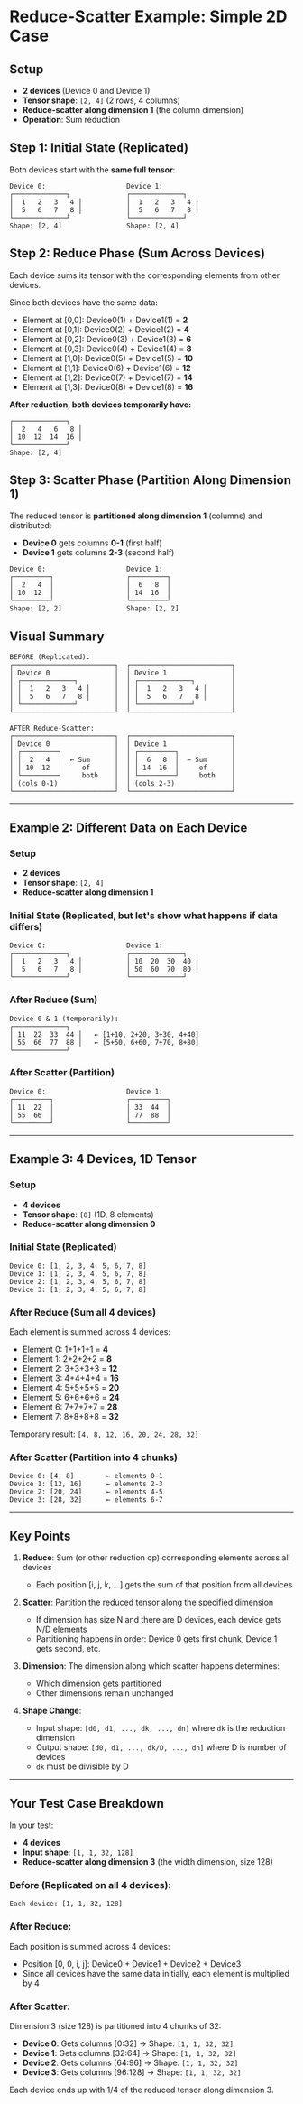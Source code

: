 # Reduce-Scatter Example: Simple 2D Case

## Setup
- **2 devices** (Device 0 and Device 1)
- **Tensor shape**: `[2, 4]` (2 rows, 4 columns)
- **Reduce-scatter along dimension 1** (the column dimension)
- **Operation**: Sum reduction

## Step 1: Initial State (Replicated)

Both devices start with the **same full tensor**:

```
Device 0:                    Device 1:
┌─────────────┐              ┌─────────────┐
│  1   2   3   4 │           │  1   2   3   4 │
│  5   6   7   8 │           │  5   6   7   8 │
└─────────────┘              └─────────────┘
Shape: [2, 4]                Shape: [2, 4]
```

## Step 2: Reduce Phase (Sum Across Devices)

Each device sums its tensor with the corresponding elements from other devices.

Since both devices have the same data:
- Element at [0,0]: Device0(1) + Device1(1) = **2**
- Element at [0,1]: Device0(2) + Device1(2) = **4**
- Element at [0,2]: Device0(3) + Device1(3) = **6**
- Element at [0,3]: Device0(4) + Device1(4) = **8**
- Element at [1,0]: Device0(5) + Device1(5) = **10**
- Element at [1,1]: Device0(6) + Device1(6) = **12**
- Element at [1,2]: Device0(7) + Device1(7) = **14**
- Element at [1,3]: Device0(8) + Device1(8) = **16**

**After reduction, both devices temporarily have:**
```
┌─────────────┐
│  2   4   6   8 │
│ 10  12  14  16 │
└─────────────┘
Shape: [2, 4]
```

## Step 3: Scatter Phase (Partition Along Dimension 1)

The reduced tensor is **partitioned along dimension 1** (columns) and distributed:

- **Device 0** gets columns **0-1** (first half)
- **Device 1** gets columns **2-3** (second half)

```
Device 0:                    Device 1:
┌─────────┐                  ┌─────────┐
│  2   4  │                  │  6   8  │
│ 10  12  │                  │ 14  16  │
└─────────┘                  └─────────┘
Shape: [2, 2]                Shape: [2, 2]
```

## Visual Summary

```
BEFORE (Replicated):
┌─────────────────────────┐  ┌─────────────────────────┐
│ Device 0                │  │ Device 1                │
│ ┌─────────────┐         │  │ ┌─────────────┐         │
│ │  1   2   3   4 │      │  │ │  1   2   3   4 │      │
│ │  5   6   7   8 │      │  │ │  5   6   7   8 │      │
│ └─────────────┘         │  │ └─────────────┘         │
└─────────────────────────┘  └─────────────────────────┘

AFTER Reduce-Scatter:
┌─────────────────────────┐  ┌─────────────────────────┐
│ Device 0                │  │ Device 1                │
│ ┌─────────┐             │  │ ┌─────────┐             │
│ │  2   4  │  ← Sum      │  │ │  6   8  │  ← Sum      │
│ │ 10  12  │     of      │  │ │ 14  16  │     of      │
│ └─────────┘     both    │  │ └─────────┘     both    │
│ (cols 0-1)              │  │ (cols 2-3)              │
└─────────────────────────┘  └─────────────────────────┘
```

---

## Example 2: Different Data on Each Device

### Setup
- **2 devices**
- **Tensor shape**: `[2, 4]`
- **Reduce-scatter along dimension 1**

### Initial State (Replicated, but let's show what happens if data differs)

```
Device 0:                    Device 1:
┌─────────────┐              ┌─────────────┐
│  1   2   3   4 │           │ 10  20  30  40 │
│  5   6   7   8 │           │ 50  60  70  80 │
└─────────────┘              └─────────────┘
```

### After Reduce (Sum)

```
Device 0 & 1 (temporarily):
┌─────────────┐
│ 11  22  33  44 │   ← [1+10, 2+20, 3+30, 4+40]
│ 55  66  77  88 │   ← [5+50, 6+60, 7+70, 8+80]
└─────────────┘
```

### After Scatter (Partition)

```
Device 0:                    Device 1:
┌─────────┐                  ┌─────────┐
│ 11  22  │                  │ 33  44  │
│ 55  66  │                  │ 77  88  │
└─────────┘                  └─────────┘
```

---

## Example 3: 4 Devices, 1D Tensor

### Setup
- **4 devices**
- **Tensor shape**: `[8]` (1D, 8 elements)
- **Reduce-scatter along dimension 0**

### Initial State (Replicated)

```
Device 0: [1, 2, 3, 4, 5, 6, 7, 8]
Device 1: [1, 2, 3, 4, 5, 6, 7, 8]
Device 2: [1, 2, 3, 4, 5, 6, 7, 8]
Device 3: [1, 2, 3, 4, 5, 6, 7, 8]
```

### After Reduce (Sum all 4 devices)

Each element is summed across 4 devices:
- Element 0: 1+1+1+1 = **4**
- Element 1: 2+2+2+2 = **8**
- Element 2: 3+3+3+3 = **12**
- Element 3: 4+4+4+4 = **16**
- Element 4: 5+5+5+5 = **20**
- Element 5: 6+6+6+6 = **24**
- Element 6: 7+7+7+7 = **28**
- Element 7: 8+8+8+8 = **32**

Temporary result: `[4, 8, 12, 16, 20, 24, 28, 32]`

### After Scatter (Partition into 4 chunks)

```
Device 0: [4, 8]        ← elements 0-1
Device 1: [12, 16]      ← elements 2-3
Device 2: [20, 24]      ← elements 4-5
Device 3: [28, 32]      ← elements 6-7
```

---

## Key Points

1. **Reduce**: Sum (or other reduction op) corresponding elements across all devices
   - Each position [i, j, k, ...] gets the sum of that position from all devices

2. **Scatter**: Partition the reduced tensor along the specified dimension
   - If dimension has size N and there are D devices, each device gets N/D elements
   - Partitioning happens in order: Device 0 gets first chunk, Device 1 gets second, etc.

3. **Dimension**: The dimension along which scatter happens determines:
   - Which dimension gets partitioned
   - Other dimensions remain unchanged

4. **Shape Change**:
   - Input shape: `[d0, d1, ..., dk, ..., dn]` where `dk` is the reduction dimension
   - Output shape: `[d0, d1, ..., dk/D, ..., dn]` where D is number of devices
   - `dk` must be divisible by D

---

## Your Test Case Breakdown

In your test:
- **4 devices**
- **Input shape**: `[1, 1, 32, 128]`
- **Reduce-scatter along dimension 3** (the width dimension, size 128)

### Before (Replicated on all 4 devices):
```
Each device: [1, 1, 32, 128]
```

### After Reduce:
Each position is summed across 4 devices:
- Position [0, 0, i, j]: Device0 + Device1 + Device2 + Device3
- Since all devices have the same data initially, each element is multiplied by 4

### After Scatter:
Dimension 3 (size 128) is partitioned into 4 chunks of 32:
- **Device 0**: Gets columns [0:32]   → Shape: `[1, 1, 32, 32]`
- **Device 1**: Gets columns [32:64]  → Shape: `[1, 1, 32, 32]`
- **Device 2**: Gets columns [64:96]  → Shape: `[1, 1, 32, 32]`
- **Device 3**: Gets columns [96:128] → Shape: `[1, 1, 32, 32]`

Each device ends up with 1/4 of the reduced tensor along dimension 3.
